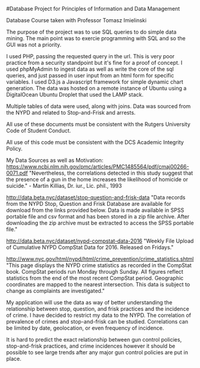 #Database Project for Principles of Information and Data Management

Database Course taken with Professor Tomasz Imielinski

The purpose of the project was to use SQL queries to do simple data mining.
The main point was to exercie programming with SQL and so the GUI was not a priority.

I used PHP, passing the requested query in the url. This is very poor practice from a security standpoint 
but it's fine for a proof of concept. I used phpMyAdmin to ingest data as well as write the core of the sql queries, 
and just passed in user input from an html form for specific variables. I used D3.js a Javascript framework for simple dynamic chart generation.
The data was hosted on a remote instance of Ubuntu using a DigitalOcean Ubuntu Droplet that used the LAMP stack.

Multiple tables of data were used, along with joins. Data was sourced from the NYPD and related to Stop-and-Frisk and arrests.

All use of these documents must be consistent with the Rutgers University Code of Student Conduct.

All use of this code must be consistent with the DCS Academic Integrity Policy.


My Data Sources as well as Motivation:
https://www.ncbi.nlm.nih.gov/pmc/articles/PMC1485564/pdf/cmaj00266-0071.pdf
"Nevertheless, the correlations detected in this study suggest that the presence of a gun in the home
increases the likelihood of homicide or suicide." - Martin Killias, Dr. iur., Lic. phil., 1993

http://data.beta.nyc/dataset/stop-question-and-frisk-data
"Data records from the NYPD Stop, Question and Frisk Database are available for download from the links provided below. Data is made available in SPSS portable file and csv format and has been stored in a zip file archive. After downloading the zip archive must be extracted to access the SPSS portable file."

http://data.beta.nyc/dataset/nypd-compstat-data-2016
"Weekly File Upload of Cumulative NYPD CompStat Data for 2016. Released on Fridays."

http://www.nyc.gov/html/nypd/html/crime_prevention/crime_statistics.shtml
"This page displays the NYPD crime statistics as recorded in the CompStat book. CompStat periods run Monday through Sunday. All figures reflect statistics from the end of the most recent CompStat period. Geographic coordinates are mapped to the nearest intersection. This data is subject to change as complaints are investigated."

My application will use the data as way of better understanding the relationship between stop, question, and frisk practices and the incidence of crime. I have decided to restrict my data to the NYPD. The correlation of prevalence of crimes and stop-and-frisk can be studied. Correlations can be limited by date, geolocation, or even frequency of incidence.

It is hard to predict the exact relationship between gun control policies, stop-and-frisk practices, and crime incidences however it should be possible to see large trends after any major gun control policies are put in place. 
